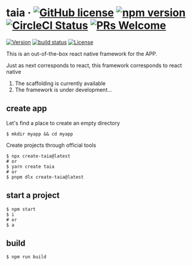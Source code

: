 # taia &middot; [![GitHub license](https://img.shields.io/badge/license-MIT-blue.svg)](https://github.com/taiajs/taia/blob/main/LICENSE) [![npm version](https://img.shields.io/npm/v/taia.svg?style=flat)](https://www.npmjs.com/package/taia) [![CircleCI Status](https://circleci.com/gh/taiajs/taia.svg?style=shield&circle-token=:circle-token)](https://circleci.com/gh/taiajs/taia) [![PRs Welcome](https://img.shields.io/badge/PRs-welcome-brightgreen.svg)](https://github.com/taiajs/taia/blob/main/CONTRIBUTING.md)

<!-- 曾梦想仗剑走天涯，程序员(me)=>剑客，代码(taia)=>剑器 -->
<!-- 泰阿别名太阿是一把威道之剑，只有持剑之人内心之威才能激发出剑道之威，出炉时天时、地利、人和三元归一，剑未成而剑气已存于天地之间 -->
<p>
  <a href="https://www.npmjs.com/package/taia"><img src="https://badgen.net/npm/v/taia" alt="Version" /></a>
  <a href="https://github.com/taiajs/taia"><img src="https://github.com/taiajs/taia/workflows/CI/badge.svg?branch=main&event=push" alt="build status" /></a>
  <a href="https://www.npmjs.com/package/taia"><img src="https://badgen.net/npm/license/taia" alt="License" /></a>
</p>

This is an out-of-the-box react native framework for the APP.

Just as next corresponds to react, this framework corresponds to react native

1. The scaffolding is currently available
2. The framework is under development...

## create app

Let's find a place to create an empty directory

```shell
$ mkdir myapp && cd myapp
```

Create projects through official tools

```shell
$ npx create-taia@latest
# or
$ yarn create taia
# or
$ pnpm dlx create-taia@latest
```

## start a project

```shell
$ npm start
$ i
# or
$ a
```

## build

```shell
$ npm run build
```
